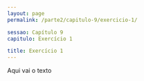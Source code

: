 ```yaml
---
layout: page
permalink: /parte2/capitulo-9/exercicio-1/

sessao: Capítulo 9
capitulo: Exercício 1

title: Exercício 1
---
```


Aqui vai o texto